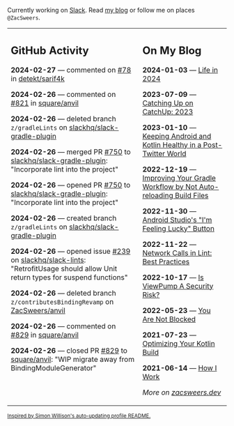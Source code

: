 Currently working on [Slack](https://slack.com/). Read [my blog](https://zacsweers.dev/) or follow me on places `@ZacSweers`.

<table><tr><td valign="top" width="60%">

## GitHub Activity
<!-- githubActivity starts -->
**2024-02-27** — commented on [#78](https://github.com/detekt/sarif4k/issues/78#issuecomment-1966794094) in [detekt/sarif4k](https://github.com/detekt/sarif4k)

**2024-02-26** — commented on [#821](https://github.com/square/anvil/issues/821#issuecomment-1965425277) in [square/anvil](https://github.com/square/anvil)

**2024-02-26** — deleted branch `z/gradleLints` on [slackhq/slack-gradle-plugin](https://github.com/slackhq/slack-gradle-plugin)

**2024-02-26** — merged PR [#750](https://github.com/slackhq/slack-gradle-plugin/pull/750) to [slackhq/slack-gradle-plugin](https://github.com/slackhq/slack-gradle-plugin): "Incorporate lint into the project"

**2024-02-26** — opened PR [#750](https://github.com/slackhq/slack-gradle-plugin/pull/750) to [slackhq/slack-gradle-plugin](https://github.com/slackhq/slack-gradle-plugin): "Incorporate lint into the project"

**2024-02-26** — created branch `z/gradleLints` on [slackhq/slack-gradle-plugin](https://github.com/slackhq/slack-gradle-plugin)

**2024-02-26** — opened issue [#239](https://github.com/slackhq/slack-lints/issues/239) on [slackhq/slack-lints](https://github.com/slackhq/slack-lints): "RetrofitUsage should allow Unit return types for suspend functions"

**2024-02-26** — deleted branch `z/contributesBindingRevamp` on [ZacSweers/anvil](https://github.com/ZacSweers/anvil)

**2024-02-26** — commented on [#829](https://github.com/square/anvil/pull/829#issuecomment-1965173687) in [square/anvil](https://github.com/square/anvil)

**2024-02-26** — closed PR [#829](https://github.com/square/anvil/pull/829) to [square/anvil](https://github.com/square/anvil): "WIP migrate away from BindingModuleGenerator"
<!-- githubActivity ends -->
</td><td valign="top" width="40%">

## On My Blog
<!-- blog starts -->
**2024-01-03** — [Life in 2024](https://www.zacsweers.dev/life-in-2024/)

**2023-07-09** — [Catching Up on CatchUp: 2023](https://www.zacsweers.dev/catching-up-on-catchup-2023/)

**2023-01-10** — [Keeping Android and Kotlin Healthy in a Post-Twitter World](https://www.zacsweers.dev/keeping-android-healthy/)

**2022-12-19** — [Improving Your Gradle Workflow by Not Auto-reloading Build Files](https://www.zacsweers.dev/improving-your-workflow-by-not-auto-reloading-build-files/)

**2022-11-30** — [Android Studio's "I'm Feeling Lucky" Button](https://www.zacsweers.dev/android-studios-im-feeling-lucky-button/)

**2022-11-22** — [Network Calls in Lint: Best Practices](https://www.zacsweers.dev/network-calls-in-lint-best-practices/)

**2022-10-17** — [Is ViewPump A Security Risk?](https://www.zacsweers.dev/is-viewpump-a-security-risk/)

**2022-05-23** — [You Are Not Blocked](https://www.zacsweers.dev/you-are-not-blocked/)

**2021-07-23** — [Optimizing Your Kotlin Build](https://www.zacsweers.dev/optimizing-your-kotlin-build/)

**2021-06-14** — [How I Work](https://www.zacsweers.dev/how-i-work/)
<!-- blog ends -->
_More on [zacsweers.dev](https://zacsweers.dev/)_
</td></tr></table>

<sub><a href="https://simonwillison.net/2020/Jul/10/self-updating-profile-readme/">Inspired by Simon Willison's auto-updating profile README.</a></sub>